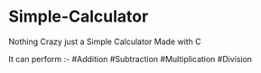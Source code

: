 # Simple-Calculator
Nothing Crazy just a Simple Calculator Made with C

It can perform :- #Addition
                  #Subtraction
                  #Multiplication
                  #Division
